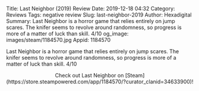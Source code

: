 Title: Last Neighbor (2019) Review
Date: 2019-12-18 04:32
Category: Reviews
Tags: negative review
Slug: last-neighbor-2019
Author: Hexadigital
Summary: Last Neighbor is a horror game that relies entirely on jump scares. The knifer seems to revolve around randomness, so progress is more of a matter of luck than skill. 4/10
og_image: images/steam/1184570.jpg
Appid: 1184570

Last Neighbor is a horror game that relies entirely on jump scares. The knifer seems to revolve around randomness, so progress is more of a matter of luck than skill. 4/10

<center>Check out Last Neighbor on [Steam](https://store.steampowered.com/app/1184570/?curator_clanid=34633900)!</center>
